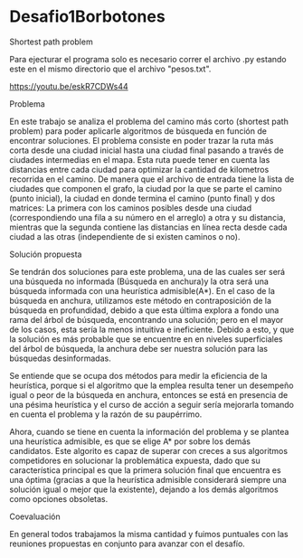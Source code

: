 # Desafio1Borbotones
 Shortest path problem

Para ejecturar el programa solo es necesario correr el archivo .py estando este en el mismo directorio que el archivo "pesos.txt".

https://youtu.be/eskR7CDWs44

Problema

En este trabajo se analiza el problema del camino más corto (shortest path problem) para poder aplicarle algoritmos de búsqueda en función de encontrar soluciones. El problema consiste en poder trazar la ruta más corta desde una ciudad inicial hasta una ciudad final pasando a través de ciudades intermedias en el mapa. Esta ruta puede tener en cuenta las distancias entre cada ciudad para optimizar la cantidad de kilometros recorrida en el camino. De manera que el archivo de entrada tiene la lista de ciudades que componen el grafo, la ciudad por la que se parte el camino (punto inicial), la ciudad en donde termina el camino (punto final) y dos matrices: La primera con los caminos posibles desde una ciudad (correspondiendo una fila a su número en el arreglo) a otra y su distancia, mientras que la segunda contiene las distancias en línea recta desde cada ciudad a las otras (independiente de si existen caminos o no).

Solución propuesta

Se tendrán dos soluciones para este problema, una de las cuales ser será una búsqueda no informada (Búsqueda en anchura)y la otra será una búsqueda informada con una heurística admisible(A*). 
En el caso de la búsqueda en anchura, utilizamos este método en contraposición de la búsqueda en profundidad, debido a que esta última explora a fondo una rama del árbol de búsqueda, encontrando una solución; pero en el mayor de los casos, esta sería la menos intuitiva e ineficiente. Debido a esto, y que la solución es más probable que se encuentre en en niveles superficiales del árbol de búsqueda,  la anchura debe ser nuestra solución para las búsquedas desinformadas.

Se entiende que se ocupa dos métodos para medir la eficiencia de la heurística, porque si el algoritmo que la emplea resulta tener un desempeño igual o peor de la búsqueda en anchura, entonces se está en presencia de una pésima heurística y el curso de acción a seguir sería mejorarla tomando en cuenta el problema y la razón de su paupérrimo.

Ahora, cuando se tiene en cuenta la información del problema y se plantea una heurística admisible, es que se elige A* por sobre los demás candidatos. Este algorito es capaz de superar con creces a sus algoritmos competidores en solucionar la problemática expuesta, dado que su característica principal  es que la primera solución final que encuentra es una óptima (gracias a que la heurística admisible considerará siempre una solución igual o mejor que la existente), dejando a los demás algoritmos como opciones obsoletas.

Coevaluación

En general todos trabajamos la misma cantidad y fuimos puntuales con las reuniones propuestas en conjunto para avanzar con el desafío.
